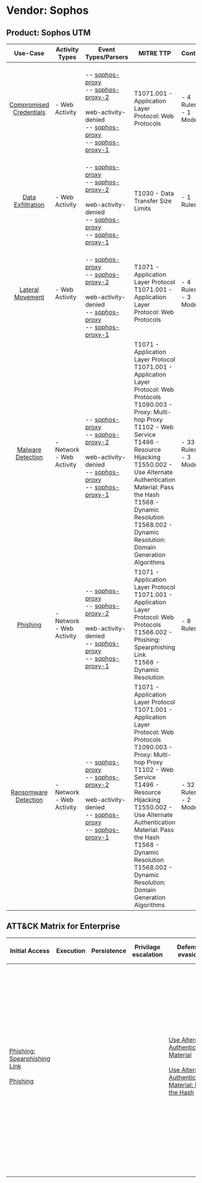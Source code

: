 Vendor: Sophos
==============
Product: Sophos UTM
-------------------
|                                 Use-Case                                  | Activity Types              | Event Types/Parsers                                                                                                                                                                                                                                                                                       | MITRE TTP                                                                                                                                                                                                                                                                                                                                                    | Content                    |
|:-------------------------------------------------------------------------:| --------------------------- | --------------------------------------------------------------------------------------------------------------------------------------------------------------------------------------------------------------------------------------------------------------------------------------------------------- | ------------------------------------------------------------------------------------------------------------------------------------------------------------------------------------------------------------------------------------------------------------------------------------------------------------------------------------------------------------ | -------------------------- |
| [Compromised Credentials](../UseCases/usecase_compromised_credentials.md) | - Web Activity              |  <br> -- [sophos-proxy](../Parsers/parserContent_sophos-proxy.md)<br> -- [sophos-proxy-2](../Parsers/parserContent_sophos-proxy-2.md)<br><br> web-activity-denied<br> -- [sophos-proxy](../Parsers/parserContent_sophos-proxy.md)<br> -- [sophos-proxy-1](../Parsers/parserContent_sophos-proxy-1.md)<br> | T1071.001 - Application Layer Protocol: Web Protocols<br>                                                                                                                                                                                                                                                                                                    |  - 4 Rules<br> - 1 Models  |
|       [Data Exfiltration](../UseCases/usecase_data_exfiltration.md)       | - Web Activity              |  <br> -- [sophos-proxy](../Parsers/parserContent_sophos-proxy.md)<br> -- [sophos-proxy-2](../Parsers/parserContent_sophos-proxy-2.md)<br><br> web-activity-denied<br> -- [sophos-proxy](../Parsers/parserContent_sophos-proxy.md)<br> -- [sophos-proxy-1](../Parsers/parserContent_sophos-proxy-1.md)<br> | T1030 - Data Transfer Size Limits<br>                                                                                                                                                                                                                                                                                                                        |  - 1 Rules<br>             |
|        [Lateral Movement](../UseCases/usecase_lateral_movement.md)        | - Web Activity              |  <br> -- [sophos-proxy](../Parsers/parserContent_sophos-proxy.md)<br> -- [sophos-proxy-2](../Parsers/parserContent_sophos-proxy-2.md)<br><br> web-activity-denied<br> -- [sophos-proxy](../Parsers/parserContent_sophos-proxy.md)<br> -- [sophos-proxy-1](../Parsers/parserContent_sophos-proxy-1.md)<br> | T1071 - Application Layer Protocol<br>T1071.001 - Application Layer Protocol: Web Protocols<br>                                                                                                                                                                                                                                                              |  - 4 Rules<br> - 3 Models  |
|       [Malware Detection](../UseCases/usecase_malware_detection.md)       | - Network<br>- Web Activity |  <br> -- [sophos-proxy](../Parsers/parserContent_sophos-proxy.md)<br> -- [sophos-proxy-2](../Parsers/parserContent_sophos-proxy-2.md)<br><br> web-activity-denied<br> -- [sophos-proxy](../Parsers/parserContent_sophos-proxy.md)<br> -- [sophos-proxy-1](../Parsers/parserContent_sophos-proxy-1.md)<br> | T1071 - Application Layer Protocol<br>T1071.001 - Application Layer Protocol: Web Protocols<br>T1090.003 - Proxy: Multi-hop Proxy<br>T1102 - Web Service<br>T1496 - Resource Hijacking<br>T1550.002 - Use Alternate Authentication Material: Pass the Hash<br>T1568 - Dynamic Resolution<br>T1568.002 - Dynamic Resolution: Domain Generation Algorithms<br> |  - 33 Rules<br> - 3 Models |
|                [Phishing](../UseCases/usecase_phishing.md)                | - Network<br>- Web Activity |  <br> -- [sophos-proxy](../Parsers/parserContent_sophos-proxy.md)<br> -- [sophos-proxy-2](../Parsers/parserContent_sophos-proxy-2.md)<br><br> web-activity-denied<br> -- [sophos-proxy](../Parsers/parserContent_sophos-proxy.md)<br> -- [sophos-proxy-1](../Parsers/parserContent_sophos-proxy-1.md)<br> | T1071 - Application Layer Protocol<br>T1071.001 - Application Layer Protocol: Web Protocols<br>T1566.002 - Phishing: Spearphishing Link<br>T1568 - Dynamic Resolution<br>                                                                                                                                                                                    |  - 8 Rules<br>             |
|    [Ransomware Detection](../UseCases/usecase_ransomware_detection.md)    | - Network<br>- Web Activity |  <br> -- [sophos-proxy](../Parsers/parserContent_sophos-proxy.md)<br> -- [sophos-proxy-2](../Parsers/parserContent_sophos-proxy-2.md)<br><br> web-activity-denied<br> -- [sophos-proxy](../Parsers/parserContent_sophos-proxy.md)<br> -- [sophos-proxy-1](../Parsers/parserContent_sophos-proxy-1.md)<br> | T1071 - Application Layer Protocol<br>T1071.001 - Application Layer Protocol: Web Protocols<br>T1090.003 - Proxy: Multi-hop Proxy<br>T1102 - Web Service<br>T1496 - Resource Hijacking<br>T1550.002 - Use Alternate Authentication Material: Pass the Hash<br>T1568 - Dynamic Resolution<br>T1568.002 - Dynamic Resolution: Domain Generation Algorithms<br> |  - 32 Rules<br> - 2 Models |

ATT&CK Matrix for Enterprise
----------------------------
| Initial Access                                                                                                                                     | Execution | Persistence | Privilage escalation | Defense evasion                                                                                                                                                                                         | Credential Access | Discovery | Lateral Movement                                                                           | Collection | Command and Control                                                                                                                                                                                                                                                                                                                                                                                                                                                                                                                                                        | Exfiltration                                                                   | Impact                                                                  |
| -------------------------------------------------------------------------------------------------------------------------------------------------- | --------- | ----------- | -------------------- | ------------------------------------------------------------------------------------------------------------------------------------------------------------------------------------------------------- | ----------------- | --------- | ------------------------------------------------------------------------------------------ | ---------- | -------------------------------------------------------------------------------------------------------------------------------------------------------------------------------------------------------------------------------------------------------------------------------------------------------------------------------------------------------------------------------------------------------------------------------------------------------------------------------------------------------------------------------------------------------------------------- | ------------------------------------------------------------------------------ | ----------------------------------------------------------------------- |
| [Phishing: Spearphishing Link](https://attack.mitre.org/techniques/T1566/002)<br><br>[Phishing](https://attack.mitre.org/techniques/T1566)<br><br> |           |             |                      | [Use Alternate Authentication Material](https://attack.mitre.org/techniques/T1550)<br><br>[Use Alternate Authentication Material: Pass the Hash](https://attack.mitre.org/techniques/T1550/002)<br><br> |                   |           | [Use Alternate Authentication Material](https://attack.mitre.org/techniques/T1550)<br><br> |            | [Web Service](https://attack.mitre.org/techniques/T1102)<br><br>[Application Layer Protocol: Web Protocols](https://attack.mitre.org/techniques/T1071/001)<br><br>[Dynamic Resolution](https://attack.mitre.org/techniques/T1568)<br><br>[Dynamic Resolution: Domain Generation Algorithms](https://attack.mitre.org/techniques/T1568/002)<br><br>[Proxy: Multi-hop Proxy](https://attack.mitre.org/techniques/T1090/003)<br><br>[Application Layer Protocol](https://attack.mitre.org/techniques/T1071)<br><br>[Proxy](https://attack.mitre.org/techniques/T1090)<br><br> | [Data Transfer Size Limits](https://attack.mitre.org/techniques/T1030)<br><br> | [Resource Hijacking](https://attack.mitre.org/techniques/T1496)<br><br> |